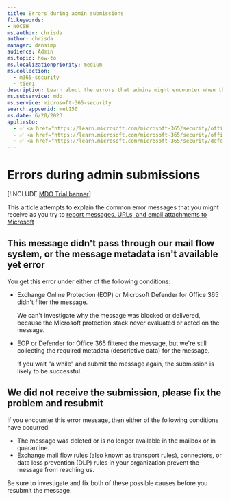 ```yaml
---
title: Errors during admin submissions
f1.keywords:
- NOCSH
ms.author: chrisda
author: chrisda
manager: dansimp
audience: Admin
ms.topic: how-to
ms.localizationpriority: medium
ms.collection:
  - m365-security
  - tier1
description: Learn about the errors that admins might encounter when they try to report email, URLs, and email attachments to Microsoft as false positives and false negatives.
ms.subservice: mdo
ms.service: microsoft-365-security
search.appverid: met150
ms.date: 6/20/2023
appliesto:
  - ✅ <a href="https://learn.microsoft.com/microsoft-365/security/office-365-security/eop-about" target="_blank">Exchange Online Protection</a>
  - ✅ <a href="https://learn.microsoft.com/microsoft-365/security/office-365-security/mdo-security-comparison#defender-for-office-365-plan-1-vs-plan-2-cheat-sheet" target="_blank">Microsoft Defender for Office 365 plan 1 and plan 2</a>
  - ✅ <a href="https://learn.microsoft.com/microsoft-365/security/defender/microsoft-365-defender" target="_blank">Microsoft Defender XDR</a>
---
```


# Errors during admin submissions

[!INCLUDE [MDO Trial banner](../includes/mdo-trial-banner.md)]

This article attempts to explain the common error messages that you might receive as you try to [report messages, URLs, and email attachments to Microsoft](submissions-admin.md)

## This message didn't pass through our mail flow system, or the message metadata isn't available yet error

You get this error under either of the following conditions:

- Exchange Online Protection (EOP) or Microsoft Defender for Office 365 didn't filter the message.

  We can't investigate why the message was blocked or delivered, because the Microsoft protection stack never evaluated or acted on the message.

- EOP or Defender for Office 365 filtered the message, but we're still collecting the required metadata (descriptive data) for the message.

  If you wait "a while" and submit the message again, the submission is likely to be successful.

## We did not receive the submission, please fix the problem and resubmit

If you encounter this error message, then either of the following conditions have occurred:

- The message was deleted or is no longer available in the mailbox or in quarantine.
- Exchange mail flow rules (also known as transport rules), connectors, or data loss prevention (DLP) rules in your organization prevent the message from reaching us.

Be sure to investigate and fix both of these possible causes before you resubmit the message.
